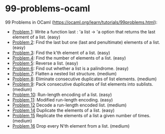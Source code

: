 # 99-problems-ocaml
99 Problems in OCaml (https://ocaml.org/learn/tutorials/99problems.html):
* [Problem 1](https://ocaml.org/learn/tutorials/99problems.html#Writeafunctionlast39alistgt39aoptionthatreturnsthelastelementofalisteasy): Write a function last : 'a list -> 'a option that returns the last element of a list. (easy)
* [Problem 2](https://ocaml.org/learn/tutorials/99problems.html#Findthelastbutonelastandpenultimateelementsofalisteasy): Find the last but one (last and penultimate) elements of a list. (easy)
* [Problem 3](https://ocaml.org/learn/tutorials/99problems.html#Findthek39thelementofalisteasy): Find the k'th element of a list. (easy)
* [Problem 4](https://ocaml.org/learn/tutorials/99problems.html#Findthenumberofelementsofalisteasy): Find the number of elements of a list. (easy)
* [Problem 5](https://ocaml.org/learn/tutorials/99problems.html#Reversealisteasy): Reverse a list. (easy)
* [Problem 6](https://ocaml.org/learn/tutorials/99problems.html#Findoutwhetheralistisapalindromeeasy): Find out whether a list is a palindrome. (easy)
* [Problem 7](https://ocaml.org/learn/tutorials/99problems.html#Flattenanestedliststructuremedium): Flatten a nested list structure. (medium)
* [Problem 8](https://ocaml.org/learn/tutorials/99problems.html#Eliminateconsecutiveduplicatesoflistelementsmedium): Eliminate consecutive duplicates of list elements. (medium)
* [Problem 9](https://ocaml.org/learn/tutorials/99problems.html#Packconsecutiveduplicatesoflistelementsintosublistsmedium): Pack consecutive duplicates of list elements into sublists. (medium)
* [Problem 10](https://ocaml.org/learn/tutorials/99problems.html#Runlengthencodingofalisteasy): Run-length encoding of a list. (easy)
* [Problem 11](https://ocaml.org/learn/tutorials/99problems.html#Modifiedrunlengthencodingeasy): Modified run-length encoding. (easy)
* [Problem 12](https://ocaml.org/learn/tutorials/99problems.html#Decodearunlengthencodedlistmedium) Decode a run-length encoded list. (medium)
* [Problem 14](https://ocaml.org/learn/tutorials/99problems.html#Duplicatetheelementsofalisteasy) Duplicate the elements of a list. (easy)
* [Problem 15](https://ocaml.org/learn/tutorials/99problems.html#Replicatetheelementsofalistagivennumberoftimesmedium) Replicate the elements of a list a given number of times. (medium)
* [Problem 16](https://ocaml.org/learn/tutorials/99problems.html#DropeveryN39thelementfromalistmedium) Drop every N'th element from a list. (medium)
